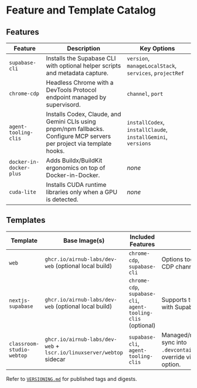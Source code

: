 # Feature and Template Catalog

## Features

| Feature | Description | Key Options |
| --- | --- | --- |
| `supabase-cli` | Installs the Supabase CLI with optional helper scripts and metadata capture. | `version`, `manageLocalStack`, `services`, `projectRef` |
| `chrome-cdp` | Headless Chrome with a DevTools Protocol endpoint managed by supervisord. | `channel`, `port` |
| `agent-tooling-clis` | Installs Codex, Claude, and Gemini CLIs using pnpm/npm fallbacks. Configure MCP servers per project via template hooks. | `installCodex`, `installClaude`, `installGemini`, `versions` |
| `docker-in-docker-plus` | Adds Buildx/BuildKit ergonomics on top of Docker-in-Docker. | _none_ |
| `cuda-lite` | Installs CUDA runtime libraries only when a GPU is detected. | _none_ |

## Templates

| Template | Base Image(s) | Included Features | Notes |
| --- | --- | --- | --- |
| `web` | `ghcr.io/airnub-labs/dev-web` (optional local build) | `chrome-cdp`, `supabase-cli` | Options toggle the prebuilt image and CDP channel/port. |
| `nextjs-supabase` | `ghcr.io/airnub-labs/dev-web` (optional local build) | `chrome-cdp`, `supabase-cli`, `agent-tooling-clis` (optional) | Supports turnkey Next.js scaffolding with Supabase integrations. |
| `classroom-studio-webtop` | `ghcr.io/airnub-labs/dev-web` + `lscr.io/linuxserver/webtop` sidecar | `supabase-cli`, `agent-tooling-clis` | Managed/none Chrome policy presets sync into `.devcontainer/policies/managed.json`; override via the `chromePolicies` option. |

Refer to [`VERSIONING.md`](../VERSIONING.md) for published tags and digests.
